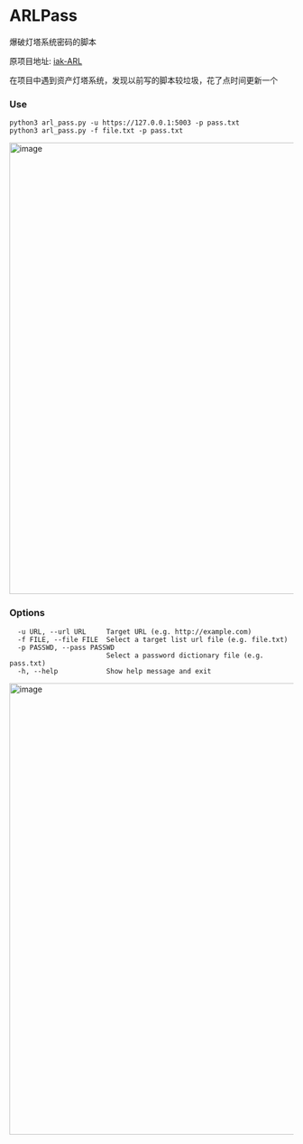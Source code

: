 # ARLPass
爆破灯塔系统密码的脚本

原项目地址: [iak-ARL](https://github.com/nu0l/iak-ARL)

在项目中遇到资产灯塔系统，发现以前写的脚本较垃圾，花了点时间更新一个

### Use 
```
python3 arl_pass.py -u https://127.0.0.1:5003 -p pass.txt
python3 arl_pass.py -f file.txt -p pass.txt
```
<img width="800" alt="image" src="https://user-images.githubusercontent.com/54735907/181439149-577eed32-c282-409d-9771-2d62eaa710ab.png">


### Options
```
  -u URL, --url URL     Target URL (e.g. http://example.com)
  -f FILE, --file FILE  Select a target list url file (e.g. file.txt)
  -p PASSWD, --pass PASSWD
                        Select a password dictionary file (e.g. pass.txt)
  -h, --help            Show help message and exit
```
<img width="800" alt="image" src="https://user-images.githubusercontent.com/54735907/181437836-173781f4-08bd-42a4-9476-4a252e3b1826.png">
